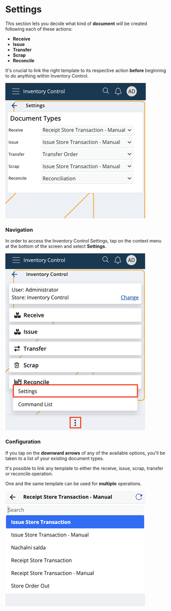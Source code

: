# Settings

This section lets you decide what kind of **document** will be created following each of these actions:

* **Receive**
* **Issue**
* **Transfer**
* **Scrap**
* **Reconcile**

It's crucial to link the right template to its respective action **before** beginning to do anything within Inventory Control.

![Settings](pictures/inv_con_set.png)

### Navigation

In order to access the Inventory Control Settings, tap on the context menu at the bottom of the screen and select **Settings**.

![Settings](pictures/settings_click.png)

### Configuration

If you tap on the **downward arrows** of any of the available options, you'll be taken to a list of your existing document types.

It's possible to link any template to either the receive, issue, scrap, transfer or reconcile operation. 

One and the same template can be used for **multiple** operations.

![Settings](pictures/change-documents.png)
